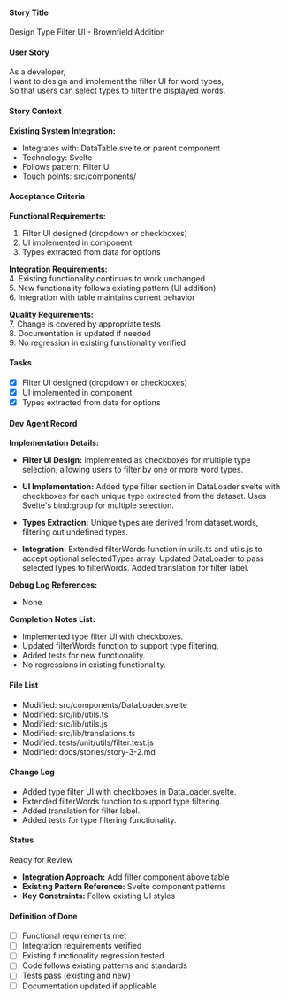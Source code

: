 #### Story Title

Design Type Filter UI - Brownfield Addition

#### User Story

As a developer,  
I want to design and implement the filter UI for word types,  
So that users can select types to filter the displayed words.

#### Story Context

**Existing System Integration:**

- Integrates with: DataTable.svelte or parent component
- Technology: Svelte
- Follows pattern: Filter UI
- Touch points: src/components/

#### Acceptance Criteria

**Functional Requirements:**

1. Filter UI designed (dropdown or checkboxes)
2. UI implemented in component
3. Types extracted from data for options

**Integration Requirements:**  
4. Existing functionality continues to work unchanged  
5. New functionality follows existing pattern (UI addition)  
6. Integration with table maintains current behavior

**Quality Requirements:**  
7. Change is covered by appropriate tests  
8. Documentation is updated if needed  
9. No regression in existing functionality verified

#### Tasks

- [x] Filter UI designed (dropdown or checkboxes)
- [x] UI implemented in component
- [x] Types extracted from data for options

#### Dev Agent Record

**Implementation Details:**

- **Filter UI Design:** Implemented as checkboxes for multiple type selection, allowing users to filter by one or more word types.

- **UI Implementation:** Added type filter section in DataLoader.svelte with checkboxes for each unique type extracted from the dataset. Uses Svelte's bind:group for multiple selection.

- **Types Extraction:** Unique types are derived from dataset.words, filtering out undefined types.

- **Integration:** Extended filterWords function in utils.ts and utils.js to accept optional selectedTypes array. Updated DataLoader to pass selectedTypes to filterWords. Added translation for filter label.

**Debug Log References:**

- None

**Completion Notes List:**

- Implemented type filter UI with checkboxes.
- Updated filterWords function to support type filtering.
- Added tests for new functionality.
- No regressions in existing functionality.

#### File List

- Modified: src/components/DataLoader.svelte
- Modified: src/lib/utils.ts
- Modified: src/lib/utils.js
- Modified: src/lib/translations.ts
- Modified: tests/unit/utils/filter.test.js
- Modified: docs/stories/story-3-2.md

#### Change Log

- Added type filter UI with checkboxes in DataLoader.svelte.
- Extended filterWords function to support type filtering.
- Added translation for filter label.
- Added tests for type filtering functionality.

#### Status

Ready for Review

- **Integration Approach:** Add filter component above table
- **Existing Pattern Reference:** Svelte component patterns
- **Key Constraints:** Follow existing UI styles

#### Definition of Done

- [ ] Functional requirements met
- [ ] Integration requirements verified
- [ ] Existing functionality regression tested
- [ ] Code follows existing patterns and standards
- [ ] Tests pass (existing and new)
- [ ] Documentation updated if applicable